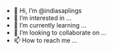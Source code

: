 - 👋 Hi, I’m @indiasaplings
- 👀 I’m interested in ...
- 🌱 I’m currently learning ...
- 💞️ I’m looking to collaborate on ...
- 📫 How to reach me ...

<!---
indiasaplings/indiasaplings is a ✨ special ✨ repository because its `README.md` (this file) appears on your GitHub profile.
You can click the Preview link to take a look at your changes.
--->
